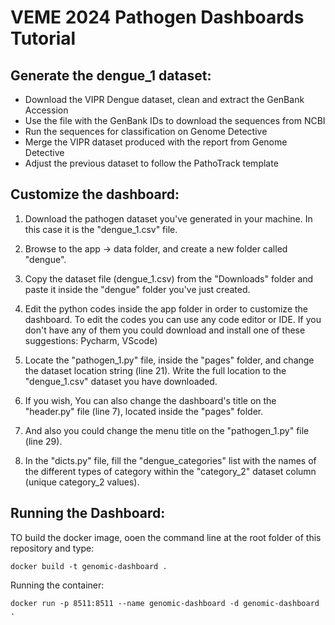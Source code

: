 # VEME 2024 Pathogen Dashboards Tutorial

## Generate the dengue_1 dataset:

- Download the VIPR Dengue dataset, clean and extract the GenBank Accession
- Use the file with the GenBank IDs to download the sequences from NCBI
- Run the sequences for classification on Genome Detective
- Merge the VIPR dataset produced with the report from Genome Detective
- Adjust the previous dataset to follow the PathoTrack template 

## Customize the dashboard:

1. Download the pathogen dataset you've generated in your machine. In this case it is the "dengue_1.csv" file.

2. Browse to the app -> data folder, and create a new folder called "dengue".

3. Copy the dataset file (dengue_1.csv) from the "Downloads" folder and paste it inside the "dengue" folder you've just created.

4. Edit the python codes inside the app folder in order to customize the dashboard. To edit the codes you can use any code editor or IDE. If you don't have any of them you could download and install one of these suggestions: Pycharm, VScode)

5. Locate the "pathogen_1.py" file, inside the "pages" folder, and change the dataset location string (line 21). Write the full location to the "dengue_1.csv" dataset you have downloaded.  

6. If you wish, You can also change the dashboard's title on the "header.py" file (line 7), located inside the "pages" folder.

7. And also you could change the menu title on the "pathogen_1.py" file (line 29).

8. In the "dicts.py" file, fill the "dengue_categories" list with the names of the different types of category within the "category_2" dataset column (unique category_2 values).


## Running the Dashboard:

TO build the docker image, ooen the command line at the root folder of this repository and type:

```
docker build -t genomic-dashboard .
```

Running the container:

```
docker run -p 8511:8511 --name genomic-dashboard -d genomic-dashboard .
```
